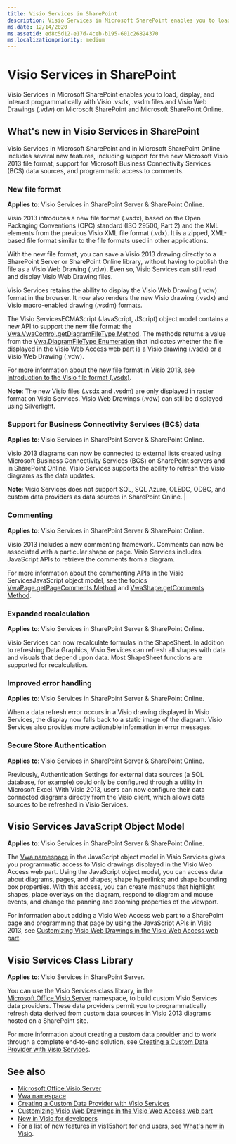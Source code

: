 ```yaml
---
title: Visio Services in SharePoint
description: Visio Services in Microsoft SharePoint enables you to load, display, and interact programmatically with Visio .vsdx, .vsdm files and Visio Web Drawings (.vdw) on Microsoft SharePoint and Microsoft SharePoint Online.
ms.date: 12/14/2020
ms.assetid: ed8c5d12-e17d-4ceb-b195-601c26824370
ms.localizationpriority: medium
---
```

# Visio Services in SharePoint

Visio Services in Microsoft SharePoint enables you to load, display, and interact programmatically with Visio .vsdx, .vsdm files and Visio Web Drawings (.vdw) on Microsoft SharePoint and Microsoft SharePoint Online.

## What's new in Visio Services in SharePoint

Visio Services in Microsoft SharePoint and in Microsoft SharePoint Online includes several new features, including support for the new Microsoft Visio 2013 file format, support for Microsoft Business Connectivity Services (BCS) data sources, and programmatic access to comments.

### New file format

**Applies to**: Visio Services in SharePoint Server & SharePoint Online.

Visio 2013 introduces a new file format (.vsdx), based on the Open Packaging Conventions (OPC) standard (ISO 29500, Part 2) and the XML elements from the previous Visio XML file format (.vdx). It is a zipped, XML-based file format similar to the file formats used in other applications.

With the new file format, you can save a Visio 2013 drawing directly to a SharePoint Server or SharePoint Online library, without having to publish the file as a Visio Web Drawing (.vdw). Even so, Visio Services can still read and display Visio Web Drawing files.

Visio Services retains the ability to display the Visio Web Drawing (.vdw) format in the browser. It now also renders the new Visio drawing (.vsdx) and Visio macro-enabled drawing (.vsdm) formats.

The Visio ServicesECMAScript (JavaScript, JScript) object model contains a new API to support the new file format: the  [Vwa.VwaControl.getDiagramFileType Method](https://msdn.microsoft.com/library/fd8ca95f-a3be-4000-bce8-3aaf1f48148c%28Office.15%29.aspx). The methods returns a value from the  [Vwa.DiagramFileType Enumeration](https://msdn.microsoft.com/library/dd2f8a5d-a54b-44bd-a458-02efdcba0201%28Office.15%29.aspx) that indicates whether the file displayed in the Visio Web Access web part is a Visio drawing (.vsdx) or a Visio Web Drawing (.vdw).

For more information about the new file format in Visio 2013, see  [Introduction to the Visio file format (.vsdx)](https://msdn.microsoft.com/library/69736f40-8f67-46c2-abf6-82dffecb2274%28Office.15%29.aspx).

**Note**: The new Visio files (.vsdx and .vsdm) are only displayed in raster format on Visio Services. Visio Web Drawings (.vdw) can still be displayed using Silverlight.

### Support for Business Connectivity Services (BCS) data

**Applies to**: Visio Services in SharePoint Server & SharePoint Online.

Visio 2013 diagrams can now be connected to external lists created using Microsoft Business Connectivity Services (BCS) on SharePoint servers and in SharePoint Online. Visio Services supports the ability to refresh the Visio diagrams as the data updates.

**Note**: Visio Services does not support SQL, SQL Azure, OLEDC, ODBC, and custom data providers as data sources in SharePoint Online.           |

### Commenting

**Applies to**: Visio Services in SharePoint Server & SharePoint Online.

Visio 2013 includes a new commenting framework. Comments can now be associated with a particular shape or page. Visio Services includes JavaScript APIs to retrieve the comments from a diagram.

For more information about the commenting APIs in the Visio ServicesJavaScript object model, see the topics  [VwaPage.getPageComments Method](https://msdn.microsoft.com/library/d1e7740c-e0fa-4823-b2b6-14551bb84c36%28Office.15%29.aspx) and [VwaShape.getComments Method](https://msdn.microsoft.com/library/fcdec9c2-a503-4315-b048-033cd5ac09dd%28Office.15%29.aspx).

### Expanded recalculation

**Applies to**: Visio Services in SharePoint Server & SharePoint Online.

Visio Services can now recalculate formulas in the ShapeSheet. In addition to refreshing Data Graphics, Visio Services can refresh all shapes with data and visuals that depend upon data. Most ShapeSheet functions are supported for recalculation.

### Improved error handling

**Applies to**: Visio Services in SharePoint Server & SharePoint Online.

When a data refresh error occurs in a Visio drawing displayed in Visio Services, the display now falls back to a static image of the diagram. Visio Services also provides more actionable information in error messages.

### Secure Store Authentication

**Applies to**: Visio Services in SharePoint Server & SharePoint Online.

Previously, Authentication Settings for external data sources (a SQL database, for example) could only be configured through a utility in Microsoft Excel. With Visio 2013, users can now configure their data connected diagrams directly from the Visio client, which allows data sources to be refreshed in Visio Services.

## Visio Services JavaScript Object Model

**Applies to**: Visio Services in SharePoint Server & SharePoint Online.

The [Vwa namespace](https://msdn.microsoft.com/library/b67939fa-d3db-41ff-8864-eabd318ba7c4%28Office.15%29.aspx) in the JavaScript object model in Visio Services gives you programmatic access to Visio drawings displayed in the Visio Web Access web part. Using the JavaScript object model, you can access data about diagrams, pages, and shapes; shape hyperlinks; and shape bounding box properties. With this access, you can create mashups that highlight shapes, place overlays on the diagram, respond to diagram and mouse events, and change the panning and zooming properties of the viewport.

For information about adding a Visio Web Access web part to a SharePoint page and programming that page by using the JavaScript APIs in Visio 2013, see [Customizing Visio Web Drawings in the Visio Web Access web part](https://msdn.microsoft.com/library/ff394649.aspx).

## Visio Services Class Library

**Applies to**: Visio Services in SharePoint Server.

You can use the Visio Services class library, in the  [Microsoft.Office.Visio.Server](https://msdn.microsoft.com/library/Microsoft.Office.Visio.Server.aspx) namespace, to build custom Visio Services data providers. These data providers permit you to programmatically refresh data derived from custom data sources in Visio 2013 diagrams hosted on a SharePoint site.

For more information about creating a custom data provider and to work through a complete end-to-end solution, see  [Creating a Custom Data Provider with Visio Services](https://msdn.microsoft.com/library/ff394595.aspx).

## See also

- [Microsoft.Office.Visio.Server](https://msdn.microsoft.com/library/Microsoft.Office.Visio.Server.aspx)
- [Vwa namespace](https://msdn.microsoft.com/library/b67939fa-d3db-41ff-8864-eabd318ba7c4%28Office.15%29.aspx)
- [Creating a Custom Data Provider with Visio Services](https://msdn.microsoft.com/library/ff394595.aspx)
- [Customizing Visio Web Drawings in the Visio Web Access web part](https://msdn.microsoft.com/library/ff394649.aspx)
- [New in Visio for developers](https://msdn.microsoft.com/library/7e3fb858-0ab8-bd2e-217c-c85b10d79785%28Office.15%29.aspx)
- For a list of new features in vis15short for end users, see [What's new in Visio](https://office.com/redir/HA102749364.aspx).
